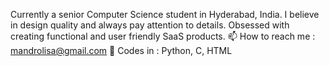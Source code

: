 Currently a senior Computer Science student in Hyderabad, India. I believe in design quality and always pay attention to details. Obsessed with creating functional and user friendly SaaS products.
📫 How to reach me : mandrolisa@gmail.com
🚀 Codes in : Python, C, HTML

<!---
lisamandro/lisamandro is a ✨ special ✨ repository because its `README.md` (this file) appears on your GitHub profile.
You can click the Preview link to take a look at your changes.
--->
